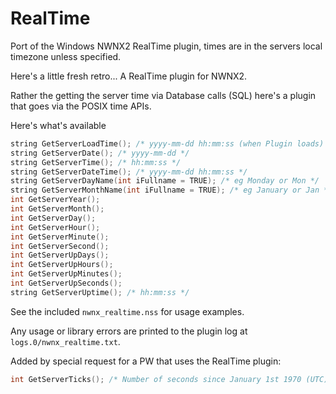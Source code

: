 # RealTime

Port of the Windows NWNX2 RealTime plugin, times are in the servers local timezone unless specified.

Here's a little fresh retro... A RealTime plugin for NWNX2.

Rather the getting the server time via Database calls (SQL) here's a plugin that goes via the POSIX time APIs.

Here's what's available

```c
string GetServerLoadTime(); /* yyyy-mm-dd hh:mm:ss (when Plugin loads) */
string GetServerDate(); /* yyyy-mm-dd */
string GetServerTime(); /* hh:mm:ss */
string GetServerDateTime(); /* yyyy-mm-dd hh:mm:ss */
string GetServerDayName(int iFullname = TRUE); /* eg Monday or Mon */
string GetServerMonthName(int iFullname = TRUE); /* eg January or Jan */
int GetServerYear();
int GetServerMonth();
int GetServerDay();
int GetServerHour();
int GetServerMinute();
int GetServerSecond();
int GetServerUpDays();
int GetServerUpHours();
int GetServerUpMinutes();
int GetServerUpSeconds();
string GetServerUptime(); /* hh:mm:ss */
```

See the included ```nwnx_realtime.nss``` for usage examples.

Any usage or library errors are printed to the plugin log at ```logs.0/nwnx_realtime.txt```.

Added by special request for a PW that uses the RealTime plugin:

```c
int GetServerTicks(); /* Number of seconds since January 1st 1970 (UTC) */
```
